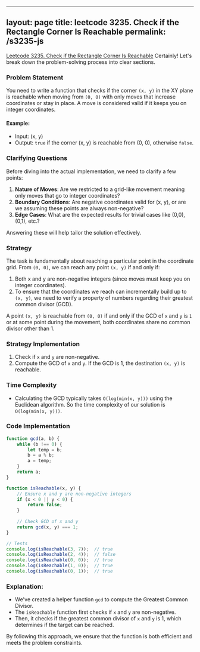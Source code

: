 
---
layout: page
title: leetcode 3235. Check if the Rectangle Corner Is Reachable
permalink: /s3235-js
---
[Leetcode 3235. Check if the Rectangle Corner Is Reachable](https://algoadvance.github.io/algoadvance/l3235)
Certainly! Let's break down the problem-solving process into clear sections.

### Problem Statement

You need to write a function that checks if the corner `(x, y)` in the XY plane is reachable when moving from `(0, 0)` with only moves that increase coordinates or stay in place. A move is considered valid if it keeps you on integer coordinates.

#### Example:
- Input: (x, y)
- Output: `true` if the corner (x, y) is reachable from (0, 0), otherwise `false`.

### Clarifying Questions

Before diving into the actual implementation, we need to clarify a few points:
1. **Nature of Moves**: Are we restricted to a grid-like movement meaning only moves that go to integer coordinates?
2. **Boundary Conditions**: Are negative coordinates valid for (x, y), or are we assuming these points are always non-negative?
3. **Edge Cases**: What are the expected results for trivial cases like (0,0), (0,1), etc.?

Answering these will help tailor the solution effectively.

### Strategy

The task is fundamentally about reaching a particular point in the coordinate grid. From `(0, 0)`, we can reach any point `(x, y)` if and only if:

1. Both x and y are non-negative integers (since moves must keep you on integer coordinates).
2. To ensure that the coordinates we reach can incrementally build up to `(x, y)`, we need to verify a property of numbers regarding their greatest common divisor (GCD).

A point `(x, y)` is reachable from `(0, 0)` if and only if the GCD of `x` and `y` is `1` or at some point during the movement, both coordinates share no common divisor other than 1.

### Strategy Implementation

1. Check if `x` and `y` are non-negative.
2. Compute the GCD of `x` and `y`. If the GCD is 1, the destination `(x, y)` is reachable.

### Time Complexity

- Calculating the GCD typically takes `O(log(min(x, y)))` using the Euclidean algorithm. So the time complexity of our solution is `O(log(min(x, y)))`.

### Code Implementation

```javascript
function gcd(a, b) {
    while (b !== 0) {
        let temp = b;
        b = a % b;
        a = temp;
    }
    return a;
}

function isReachable(x, y) {
    // Ensure x and y are non-negative integers
    if (x < 0 || y < 0) {
        return false;
    }
    
    // Check GCD of x and y
    return gcd(x, y) === 1;
}

// Tests
console.log(isReachable(3, 7));  // true
console.log(isReachable(2, 4));  // false
console.log(isReachable(0, 0));  // true
console.log(isReachable(1, 0));  // true
console.log(isReachable(0, 1));  // true
```

### Explanation:
- We've created a helper function `gcd` to compute the Greatest Common Divisor.
- The `isReachable` function first checks if `x` and `y` are non-negative.
- Then, it checks if the greatest common divisor of `x` and `y` is 1, which determines if the target can be reached.

By following this approach, we ensure that the function is both efficient and meets the problem constraints.